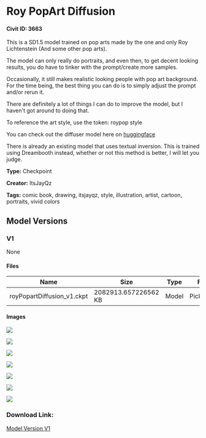 # Roy PopArt Diffusion

#### Civit ID: 3663

<p>This is a SD1.5 model trained on pop arts made by the one and only Roy Lichtenstein (And some other pop arts). </p><p>The model can only really do portraits, and even then, to get decent looking results, you do have to tinker with the prompt/create more samples. </p><p>Occasionally, it still makes realistic looking people with pop art background. For the time being, the best thing you can do is to simply adjust the prompt and/or rerun it. </p><p>There are definitely a lot of things I can do to improve the model, but I haven't got around to doing that. </p><p>To reference the art style, use the token: roypop style</p><p>You can check out the diffuser model here on <a rel="ugc" href="https://huggingface.co/ItsJayQz/Roy_PopArt_Diffusion">huggingface</a></p><p>There is already an existing model that uses textual inversion. This is trained using Dreambooth instead, whether or not this method is better, I will let you judge.</p>

**Type:** Checkpoint

**Creator:** ItsJayQz

**Tags:** comic book, drawing, itsjayqz, style, illustration, artist, cartoon, portraits, vivid colors

## Model Versions

### V1

None

#### Files

| Name | Size | Type | Format | Download Url | AutoV1 | AutoV2 | SHA256 | CRC32 | BLAKE3 |
| --- | --- | --- | --- | --- | --- | --- | --- | --- | --- |
| royPopartDiffusion_v1.ckpt | 2082913.657226562 KB | Model | PickleTensor | https://civitai.com/api/download/models/4044 | BFCCD521 | 9314665C92 | 9314665C92FE21FEE97FB3B79C3565AE774649BA1B02BBAE7B9F9D8ED16DAA13 | C58F7904 | 9857B5E3879CCF073346932A1292ABC237CD6B185942EE703633851763BE11AB |

#### Images

<p><img src="https://image.civitai.com/xG1nkqKTMzGDvpLrqFT7WA/2c7957c8-0b70-4a42-04e7-25b572b19a00/width=450/25299.jpeg" /></p>

<p><img src="https://image.civitai.com/xG1nkqKTMzGDvpLrqFT7WA/a0d15965-e23e-4060-169d-218cbe329400/width=450/25568.jpeg" /></p>

<p><img src="https://image.civitai.com/xG1nkqKTMzGDvpLrqFT7WA/e6a38751-554c-48db-f1c7-91acfc15a400/width=450/25304.jpeg" /></p>

<p><img src="https://image.civitai.com/xG1nkqKTMzGDvpLrqFT7WA/2e40a28d-8cc1-4134-c8e1-7da85fb4a300/width=450/25303.jpeg" /></p>

<p><img src="https://image.civitai.com/xG1nkqKTMzGDvpLrqFT7WA/1be7ab4b-7e54-4042-72d4-318111bcae00/width=450/25302.jpeg" /></p>

<p><img src="https://image.civitai.com/xG1nkqKTMzGDvpLrqFT7WA/de7cf28d-cd94-4f5c-f1a4-d8c68d4ae000/width=450/25301.jpeg" /></p>

<p><img src="https://image.civitai.com/xG1nkqKTMzGDvpLrqFT7WA/da66ffe1-fe90-4fe9-819e-8cf58a926100/width=450/25300.jpeg" /></p>

### Download Link:

[Model Version V1](https://civitai.com/api/download/models/4044)

